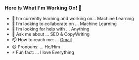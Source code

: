 ### Here Is What I'm Working On! 👋

- 🌱 I’m currently learning and working on... Machine Learning
- 👯 I’m looking to collaborate on ... Machine Learning
- 🤔 I’m looking for help with ...  Anything
- 💬 Ask me about ... SEO & CopyWriting
- 📫 How to reach me: ... [Gmail](https://rahimimiladofficial@gmail.com)
- 😄 Pronouns: ... He/Him
- ⚡ Fun fact: ... I love Everything

